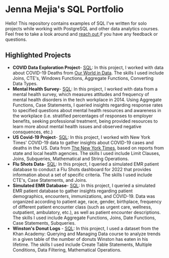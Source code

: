 # Jenna Mejia's SQL Portfolio
Hello! This repository contains examples of SQL I've written for solo projects while working with PostgreSQL and other data analytics courses. Feel free to take a look around and [reach out ](www.linkedin.com/in/jennamejia) if you have any feedback or questions.

## Highlighted Projects
- **COVID Data Exploration Project**- [SQL](https://github.com/jennamejia/My-SQL-Portfolio/blob/main/COVID%20Data%20Exploration%20Project.sql): In this project, I worked with data about COVID-19 Deaths from [Our World in Data](https://ourworldindata.org/covid-deaths). The skills I used include Joins, CTE's, Windows Functions, Aggregate Functions, Converting Data Types.
- **Mental Health Survey**- [SQL](https://github.com/jennamejia/My-SQL-Portfolio/blob/main/Mental_Health_Survey): In this project, I worked with data from a mental health survey, which measures attitudes and frequency of mental health disorders in the tech workplace in 2014. Using Aggregate Functions, Case Statements, I queried insights regarding response rates to specified questions about mental health resources and awareness in the workplace (i.e. stratified percentages of responses to employer benefits, seeking professional treatment, being provided resources to learn more about mental health issues and observed negative consquences, etc.)
- **US Covid-19 Project**- [SQL](https://github.com/jennamejia/My-SQL-Portfolio/blob/main/US-covid19-project): In this project, I worked with New York Times' COVID-19 data to gather insights about COVID-19 cases and deaths in the US. Data from [The New York Times](https://github.com/nytimes/covid-19-data), based on reports from state and local health agencies. The skills I used include Limit Clauses, Joins, Subqueries, Mathematical and String Operations.
- **Flu Shots Data**- [SQL](https://github.com/jennamejia/My-SQL-Portfolio/blob/main/flu-shots-data): In this project, I queried a simulated EMR patient database to conduct a Flu Shots dashboard for 2022 that provides information about a set of specific criteria. The skills I used include CTE's, Case Statements, and Joins.
- **Simulated EMR Database**- [SQL](https://github.com/jennamejia/My-SQL-Portfolio/blob/main/simulated-EMR-database): In this project, I queried a simulated EMR patient database to gather insights regarding patient demographics, encounters, immunizations, and COVID-19. Data was organized according to patient age, race, gender, birthplace, frequency of different patient encounter class (such as urgent care, wellness, outpatient, ambulatory, etc.), as well as patient encounter descriptions. The skills I used include Aggregate Functions, Joins, Date Functions, Case Statements, Subqueries.
- **Winston's Donut Logs** - [SQL](https://github.com/jennamejia/My-SQL-Portfolio/blob/main/Winstons-Donut-Logs): In this project, I used a dataset from the Khan Academy: Querying and Managing Data course to analyze trends in a given table of the number of donuts Winston has eaten in his lifetime. The skills I used include Create Table Statements, Multiple Conditions, Data Filtering, Mathematical Operations.
